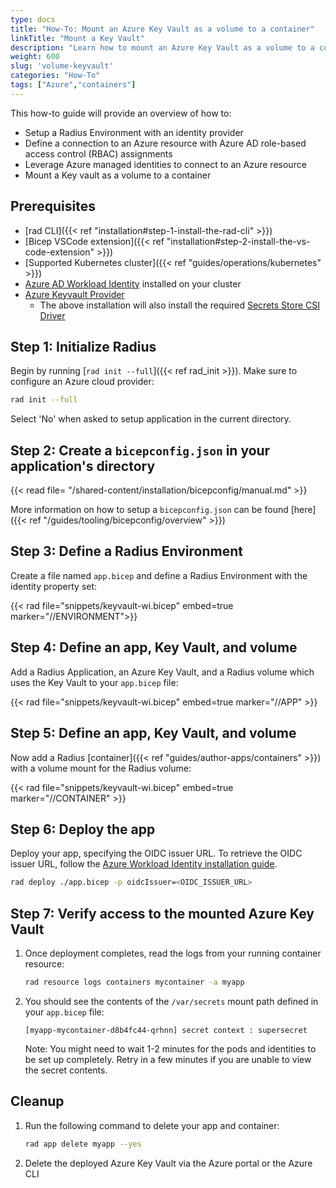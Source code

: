 ```yaml
---
type: docs
title: "How-To: Mount an Azure Key Vault as a volume to a container"
linkTitle: "Mount a Key Vault"
description: "Learn how to mount an Azure Key Vault as a volume to a container"
weight: 600
slug: 'volume-keyvault'
categories: "How-To"
tags: ["Azure","containers"]
---
```


This how-to guide will provide an overview of how to:

- Setup a Radius Environment with an identity provider
- Define a connection to an Azure resource with Azure AD role-based access control (RBAC) assignments
- Leverage Azure managed identities to connect to an Azure resource
- Mount a Key vault as a volume to a container

## Prerequisites

- [rad CLI]({{< ref "installation#step-1-install-the-rad-cli" >}})
- [Bicep VSCode extension]({{< ref "installation#step-2-install-the-vs-code-extension" >}})
- [Supported Kubernetes cluster]({{< ref "guides/operations/kubernetes" >}})
- [Azure AD Workload Identity](https://azure.github.io/azure-workload-identity/docs/installation.html) installed on your cluster
- [Azure Keyvault Provider](https://azure.github.io/secrets-store-csi-driver-provider-azure/docs/getting-started/installation/)
  - The above installation will also install the required [Secrets Store CSI Driver](https://secrets-store-csi-driver.sigs.k8s.io/getting-started/installation.html)

## Step 1: Initialize Radius

Begin by running [`rad init --full`]({{< ref rad_init >}}). Make sure to configure an Azure cloud provider:

```bash
rad init --full
```

Select 'No' when asked to setup application in the current directory. 

## Step 2: Create a `bicepconfig.json` in your application's directory 

{{< read file= "/shared-content/installation/bicepconfig/manual.md" >}}

More information on how to setup a `bicepconfig.json` can be found [here]({{< ref "/guides/tooling/bicepconfig/overview" >}})

## Step 3: Define a Radius Environment

Create a file named `app.bicep` and define a Radius Environment with the identity property set:

{{< rad file="snippets/keyvault-wi.bicep" embed=true marker="//ENVIRONMENT">}}

## Step 4: Define an app, Key  Vault, and volume

Add a Radius Application, an Azure Key Vault, and a Radius volume which uses the Key Vault to your `app.bicep` file:

{{< rad file="snippets/keyvault-wi.bicep" embed=true marker="//APP" >}}

## Step 5: Define an app, Key  Vault, and volume

Now add a Radius [container]({{< ref "guides/author-apps/containers" >}}) with a volume mount for the Radius volume:

{{< rad file="snippets/keyvault-wi.bicep" embed=true marker="//CONTAINER" >}}

## Step 6: Deploy the app

Deploy your app, specifying the OIDC issuer URL. To retrieve the OIDC issuer URL, follow the [Azure Workload Identity installation guide](https://azure.github.io/azure-workload-identity/docs/installation.html).

```bash
rad deploy ./app.bicep -p oidcIssuer=<OIDC_ISSUER_URL>
```

## Step 7: Verify access to the mounted Azure Key Vault

1. Once deployment completes, read the logs from your running container resource:

   ```bash
   rad resource logs containers mycontainer -a myapp
   ```

1. You should see the contents of the `/var/secrets` mount path defined in your `app.bicep` file:

   ```
   [myapp-mycontainer-d8b4fc44-qrhnn] secret context : supersecret
   ```

   Note: You might need to wait 1-2 minutes for the pods and identities to be set up completely. Retry in a few minutes if you are unable to view the secret contents.

## Cleanup

1. Run the following command to delete your app and container:

   ```bash
   rad app delete myapp --yes
   ```
   
1. Delete the deployed Azure Key Vault via the Azure portal or the Azure CLI
